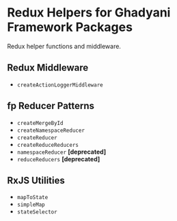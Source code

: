 # Redux Helpers for Ghadyani Framework Packages
Redux helper functions and middleware.

## Redux Middleware
- `createActionLoggerMiddleware`

## fp Reducer Patterns
- `createMergeById`
- `createNamespaceReducer`
- `createReducer`
- `createReduceReducers`
- `namespaceReducer` **[deprecated]**
- `reduceReducers` **[deprecated]**

## RxJS Utilities
- `mapToState`
- `simpleMap`
- `stateSelector`

